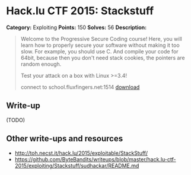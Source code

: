 # Hack.lu CTF 2015: Stackstuff

**Category:** Exploiting
**Points:** 150
**Solves:** 56
**Description:**

> Welcome to the Progressive Secure Coding course! Here, you will learn how to properly secure your software without making it too slow. For example, you should use C. And compile your code for 64bit, because then you don't need stack cookies, the pointers are random enough.
> 
> Test your attack on a box with Linux >=3.4!
> 
> connect to school.fluxfingers.net:1514
> [download](stackstuff_public_d7f6e7f394f649ba96b3113374a0bfb3.tar.gz)


## Write-up

(TODO)

## Other write-ups and resources

* <http://toh.necst.it/hack.lu/2015/exploitable/StackStuff/>
* <https://github.com/ByteBandits/writeups/blob/master/hack.lu-ctf-2015/exploiting/Stackstuff/sudhackar/README.md>
